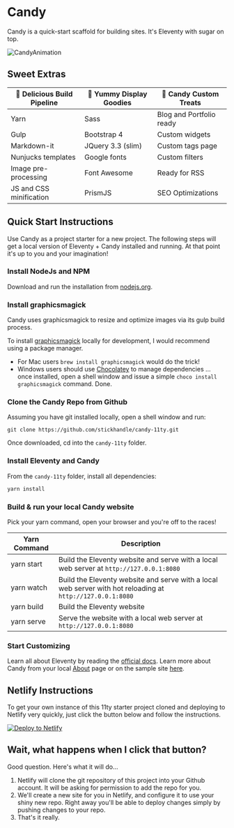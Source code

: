 # Candy

Candy is a quick-start scaffold for building sites. It's Eleventy with sugar on top.

![CandyAnimation](./candyAnimation.gif)

## Sweet Extras

| 🍫 Delicious Build Pipeline | 🍬 Yummy Display Goodies | 🍭 Candy Custom Treats |
| --- | --- | --- |
| Yarn | Sass | Blog and Portfolio ready |
| Gulp | Bootstrap 4 | Custom widgets |
| Markdown-it | JQuery 3.3 (slim) | Custom tags page |
| Nunjucks templates | Google fonts | Custom filters |
| Image pre-processing | Font Awesome | Ready for RSS |
| JS and CSS minification | PrismJS | SEO Optimizations |

## Quick Start Instructions

Use Candy as a project starter for a new project. The following steps will get a local version of Eleventy + Candy installed and running. At that point it's up to you and your imagination!

### Install NodeJs and NPM

Download and run the installation from [nodejs.org](https://nodejs.org/en/). 

### Install graphicsmagick

Candy uses graphicsmagick to resize and optimize images via its gulp build process. 

To install [graphicsmagick](http://www.graphicsmagick.org) locally for development, I would recommend using a package manager. 
+ For Mac users `brew install graphicsmagick` would do the trick! 
+ Windows users should use [Chocolatey](https://chocolatey.org/) to manage dependencies ... once installed, open a shell window and issue a simple `choco install graphicsmagick` command. Done.

### Clone the Candy Repo from Github

Assuming you have git installed locally, open a shell window and run:

```
git clone https://github.com/stickhandle/candy-11ty.git
```

Once downloaded, cd into the `candy-11ty` folder.

### Install Eleventy and Candy

From the `candy-11ty` folder, install all dependencies:

``` bash
yarn install
```

### Build & run your local Candy website

Pick your yarn command, open your browser and you're off to the races!

| Yarn Command | Description |
| --- | --- |
| yarn start | Build the Eleventy website and serve with a local web server at `http://127.0.0.1:8080` |
| yarn watch | Build the Eleventy website and serve with a local web server with hot reloading at `http://127.0.0.1:8080` |
| yarn build | Build the Eleventy website |
| yarn serve | Serve the website with a local web server at `http://127.0.0.1:8080` |

### Start Customizing

Learn all about Eleventy by reading the [official docs](https://www.11ty.io/docs/). Learn more about Candy from your local [About](http://localhost:8080/about/) page or on the sample site [here](https://candy-11ty.netlify.com/about/).

## Netlify Instructions

To get your own instance of this 11ty starter project cloned and deploying to Netlify very quickly, just click the button below and follow the instructions.

[![Deploy to Netlify](https://www.netlify.com/img/deploy/button.svg)](https://app.netlify.com/start/deploy?repository=https://github.com/philhawksworth/eleventyone)


## Wait, what happens when I click that button?

Good question. Here's what it will do...

1. Netlify will clone the git repository of this project into your Github account. It will be asking for permission to add the repo for you.
2. We'll create a new site for you in Netlify, and configure it to use your shiny new repo. Right away you'll be able to deploy changes simply by pushing changes to your repo.
3. That's it really.
